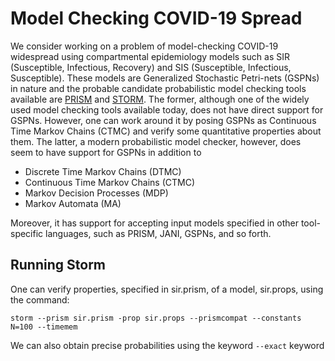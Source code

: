 # Model Checking COVID-19 Spread 

We consider working on a problem of model-checking COVID-19 widespread using compartmental epidemiology models such as SIR (Susceptible, Infectious, Recovery) and SIS (Susceptible, Infectious, Susceptible). These models are Generalized Stochastic Petri-nets (GSPNs) in nature and the probable candidate probabilistic model checking tools available are [PRISM](https://www.prismmodelchecker.org) and [STORM](https://www.stormchecker.org/index.html). The former, although one of the widely used model checking tools available today, does not have direct support for GSPNs. However, one can work around it by posing GSPNs as Continuous Time Markov Chains (CTMC) and verify some quantitative properties about them. The latter, a modern probabilistic model checker, however, does seem to have support for GSPNs in addition to

* Discrete Time Markov Chains (DTMC)
* Continuous Time Markov Chains (CTMC)
* Markov Decision Processes (MDP)
* Markov Automata (MA)

 Moreover, it has support for accepting input models specified in other tool-specific languages, such as PRISM, JANI, GSPNs, and so forth.


## Running Storm

One can verify properties, specified in sir.prism, of a model, sir.props, using the command:

```shell
storm --prism sir.prism -prop sir.props --prismcompat --constants N=100 --timemem 
```
We can also obtain precise probabilities using the keyword `--exact` keyword
